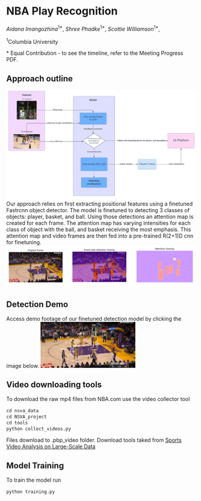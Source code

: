 # NBA Play Recognition
*Aidana Imangozhina*<sup>1*</sup>, 
*Shree Phadke*<sup>1*</sup>, 
*Scottie Williamson*<sup>1*</sup>, 

<sup>1</sup>Columbia University &nbsp;&nbsp;

<span>*</span> Equal Contribution - to see the timeline, refer to the Meeting Progress PDF.

 ## Approach outline
 <div align="center">
<img src="img/appraoch_outline.png" width=750px></img>
</div>
 Our approach relies on first extracting positional features using a finetuned Fastrcnn object detector. The model is finetuned to detecting 3 classes of objects: player, basket, and ball. Using those detections an attention map is created for each frame. The attention map has varying intensities for each class of object with the ball, and basket receiving the most emphasis. This attention map and video frames are then fed into a pre-trained R(2+1)D cnn for finetuning. 
 <div align="center">
<img src="img/frames_comparison.png" width=750px></img>
</div>

 ## Detection Demo
Access demo footage of our finetuned detection model by clicking the image below.
[<img src="img/thumbnail.png" width="50%">](https://youtu.be/TV_bLXzXce8?si=pvAcY3qM2YwcDHZ5 )

## Video downloading tools
To download the raw mp4 files from NBA.com use the video collector tool
```
cd nsva_data
cd NSVA_project
cd tools
python collect_videos.py
```
Files download to .pbp_video folder. 
Download tools taked from [Sports Video Analysis on Large-Scale Data](https://github.com/jackwu502/NSVA)

## Model Training
To train the model run
```
python training.py
```


